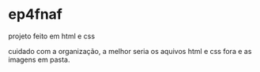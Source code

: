 # ep4fnaf
projeto feito em html e css

cuidado com a organização, a melhor seria os aquivos html e css fora e as imagens em pasta.
